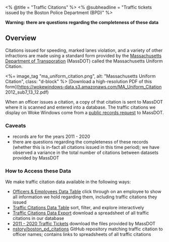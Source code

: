 <% @title = "Traffic Citations" %>
<% @subheadline = "Traffic tickets issued by the Boston Police Department (BPD)" %>

**Warning: there are questions regarding the completeness of these data**

## Overview
Citations issued for speeding, marked lanes violation, and a variety of other infractions are made using a standard form provided by the [Massachusetts Department of Transporation](https://www.mass.gov/orgs/massachusetts-department-of-transportation) (MassDOT) called the Massachusetts Uniform Citation.

<%= image_tag "ma_uniform_citation.png", alt: "Massachusetts Uniform Citation", class: "d-block" %>
[Download a high-resolution PDF of this form](https://wokewindows-data.s3.amazonaws.com/MA_Uniform_Citation 2012_sub7_13_12.pdf)

When an officer issues a citation, a copy of that citation is sent to MassDOT where it is scanned and entered into a database. The traffic citations we display on Woke Windows come from a [public records request](/data_sources/2011_2020_citations) to MassDOT.

### Caveats

- records are for the years 2011 - 2020
- there are questions regarding the completeness of these records (whether this is in-fact all citations issued in this time period); we have observed a variance in the total number of citations between datasets provided by MassDOT

### How to Access these Data
We make traffic citation data available in the following ways:

- [Officers & Employees Data Table](/officers) click through on an employee to show all information we hold regarding them, including traffic citations they issued
- [Traffic Citations Data Table](/citations) sort, filter, and explore interactively
- [Traffic Citations Data Export](/exports#citations) download a spreadsheet of all traffic citations in our database
- [2011 - 2020 Traffic Tickets](/data_sources/2011_2020_citations) download the files provided by MassDOT
- [nstory/boston\_pd\_citations](https://github.com/nstory/boston_pd_citations) GitHub repository matching traffic citation to officer names; contains links to spreadsheets of all traffic citations
